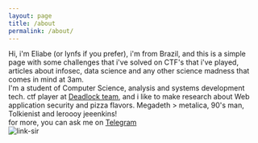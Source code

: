 ```yaml
---
layout: page
title: /about
permalink: /about/
---
```

Hi, i'm Eliabe (or lynfs if you prefer), i'm from Brazil, and this is a simple page with some challenges that i've solved on CTF's that i've played, articles about infosec, data science and any other science madness that comes in mind at 3am.  
I'm a student of Computer Science, analysis and systems development tech. ctf player at [Deadlock team](https://deadlock.team/), and i like to make research about Web application security and pizza flavors. Megadeth > metalica, 90's man, Tolkienist and leroooy jeeenkins!  
for more, you can ask me on [Telegram](t.me/lynfs)  
![link-sir](https://i.imgur.com/7Wezl9T.png)  




